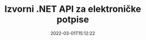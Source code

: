 ---
############################# Static ############################
layout: "product"
date: 2022-03-01T15:12:22
draft: false
#operation: 
#signaturetype: 
#fileformat: 
#productName: Java
lang: hr
#productCode: java
#otherformats: 
#breadcrumb: Put  signature on  for Java
product: "Signature"
product_tag: "signature"
platform: ".NET"
platform_tag: "net"

############################# Head ############################
head_title: ".NET Digital Signature API - elektronički potpis PDF Word Excel slike"
head_description: "C# .NET API za digitalni potpis, biblioteka e-potpisa za elektroničko potpisivanje PDF, Word, Excel proračunskih tablica, PowerPoint, slikovnih i grafičkih formata dokumenata."

############################# Header ############################
title: "Izvorni .NET API za elektroničke potpise"
description: "Dodajte digitalne potpise formatima dokumenata i implementirajte popularne vrste e-potpisa (tekst, slika, QR-kod, crtični kod, pečat i metapodaci) u .NET aplikacijama."
button:
    enable: true

############################# SubMenu ############################
submenu:
    enable: true
    
    left:
        img_alt: "GroupDocs.Signature for .NET"
        image: "https://www.groupdocs.cloud/templates/groupdocs/images/product-logos/groupdocs-signature-net.png"
        product: "GroupDocs.Signature"
        platform: ".NET"

    middle:
        button:
            # button loop
            - link: "#overview"
              text: "Pregled"

            # button loop
            - link: "#features"
              text: "Značajke"

            # button loop
            - link: "#support"
              text: "podrška"

            # button loop
            - link: "https://products.groupdocs.app/signature"
              text: "Demo uživo"

            # button loop
            - link: "https://purchase.groupdocs.com/pricing/signature/net"
              text: "Cijene"

    right:
        link_download: "https://downloads.groupdocs.com/signature"
        link_learn: "https://docs.groupdocs.com/signature/net/"
        link_buy: "https://purchase.groupdocs.com"

############################# Overview ############################
overview:
    enable: true
    content: |
      Koristite GroupDocs.Signature za .NET API za izradu aplikacija u C#, ASP.NET i drugim tehnologijama temeljenim na .NET-u, koje vam omogućuju potpisivanje digitalnih poslovnih dokumenata kao što su PDF, Microsoft Word, Excel proračunske tablice, PowerPoint prezentacije, slike, OpenDocument i druge industrijske standardne formate datoteka bez potrebe za instaliranjem dodatnog softvera. S ovom bibliotekom elektroničkih potpisa jednostavno je raditi, a .NET programeri mogu jednostavno dodati napredne značajke digitalnog potpisa u svoje aplikacije, omogućujući korisnicima sigurno potpisivanje, pretraživanje i provjeru e-potpisa iz popularnih formata dokumenata. Podržava implementaciju različitih vrsta potpisa kao što su tekst, slika, crtični kod, QR kod, polje obrasca, pečat i metapodaci.  

      API za potpis dokumenta omogućuje vam jednostavne i napredne opcije pretraživanja za lociranje potrebnih potpisa na dokumentu u trenu. Opcije za primjenu stila potpisa, upravljanje izgledom i prilagodbu svojstava potpisa kao što su dimenzije, sjena, poravnanje i drugo također su izvedive s ovim značajkama bogatim API-jem za potpisivanje dokumenata.  

      GroupDocs.Signature za .NET može se koristiti u bilo kojem razvojnom okruženju koje podržava .NET platformu. Kompatibilan je sa svim jezicima koji se temelje na .NET-u i podržava popularne operativne sustave (Windows, Linux, MacOS) gdje se mogu instalirati Mono ili .NET okviri (uključujući .NET Core).
    tabs:
      enable: true
      
      ## TAB ONE ##
      tab_one:
        description: |
          Slijedi pregled GroupDocs.Signature za .NET:
      
        left:
          enable: true
          icon: "fab fa-html5"
          title: "Vrste potpisa"
          content: |
            * Potpis teksta
            * Potpis slike
            * Digitalni potpisi
            * Potpis QR koda
            * Potpis crtičnog koda
            * Pečat Potpis
            * Potpis metapodataka
      
      ## TAB TWO ##
      tab_two:
        description: |
          GroupDocs.Signature za .NET podržava potpisivanje svih popularnih formata dokumenata. Sa samo nekoliko redaka koda dodajte PDF potpis, Microsoft Office Word, Excel proračunsku tablicu, sliku, HTML, Outlook e-poštu, OneNote, Project i mogućnosti potpisivanja grafike u svoje .NET aplikacije. [Podržani formati dokumenata.](https://docs.groupdocs.com/signature/net/supported-document-formats/)

        left:
          enable: true
          table:
            # table loop
            - title: "Microsoft Office"
              content: |
                * **Word:** DOC, DOCX, DOCM, DOT, DOTX, DOTM, RTF, TXT
                * **Excel:** XLS, XLSX, XLSM, XLSB, XLTM, XLT, XLTM, XLTX, XLAM, SXC, SpreadsheetML
                * **PowerPoint:** PPT, PPTX, PPS, PPSX, PPSM, POT, POTM, POTX, PPTM

        right:
          enable: true
          table:
            # table loop
            - title: "Images & Other Formats"
              content: |
                * **Slike**: JPG, BMP, PNG, TIFF, GIF, DCM, WEBP
                * **OpenDocument**: ODT, OTT, OTS, ODS, ODP, OTP, ODG
                * **Jpeg2000**: JP2, JPF, JPX, J2K, J2C, JPM
                * **Metadatoteke**: EMF, WMF, CMX
                * **Prijenosni**: PDF
                * **Skalabilna vektorska grafika**: CDR, SVG
                * **Adobe Photoshop**: PSD
                * **Drugi**: DJVU

      ## TAB THREE ##
      tab_three:
        description: |
          GroupDocs.Signature za .NET podržava sljedeće operativne sustave, okvire i upravitelje paketa:
        
        left:
          enable: true
          table:
            # table loop
            - icon: "fab fa-windows"
              title: "Operacijski sustavi"
              content: |
                * Windows Desktop
                * Windows Server
                * Windows Azure
                * Linux
                * MacOS

            # table loop
            - icon: "fas fa-code"
              title: "Podržani okviri"
              content: |
                * .NET Framework 2.0 or higher
                * Mono Framework 1.2 or higher
                * .NET Standard 2.0
                * .NET Core 2.0
                * .NET Core 2.1

        right:
          enable: true
          table:
            # table loop
            - icon: "fas fa-box"
              title: "Upravitelj paketa"
              content: |
                * NuGet

            # table loop
            - icon: "fas fa-tools"
              title: "Razvojna okruženja"
              content: |
                * Microsoft Visual Studio
                * Xamarin.Android
                * Xamarin.IOS
                * Xamarin.Mac
                * MonoDevelop

############################# Features ############################
features:
    enable: true
    title: "GroupDocs.Signature za .NET značajke"

    feature:
      # feature loop
      - icon: "fas fa-copy"
        content: "Stvaranje, pretraživanje, ažuriranje, skrivanje, provjera i brisanje e-potpisa iz podržanih formata dokumenata"

      # feature loop
      - icon: "fas fa-eye"
        content: "Navedite XML napredne elektroničke potpise (XAdES) za Excel proračunske tablice"

      # feature loop
      - icon: "fas fa-bolt"
        content: "Dohvaćanje slikovnog sadržaja iz dokumenata potpisanih QR kodom, crtičnim kodom i slikovnim potpisima"
      
      # feature loop
      - icon: "fas fa-file-powerpoint"
        content: "Postavite visinu, širinu, margine i poravnanje za potpis teksta ili slike i mjesto na određenoj stranici"

      # feature loop
      - icon: "fas fa-code"
        content: "Pretraživanje, provjera i digitalni potpis PowerPoint prezentacijskih dokumenata"

      # feature loop
      - icon: "fas fa-cloud"
        content: "Potpišite formate dokumenata za obradu teksta izvornim tekstualnim vodenim žigovima"

      # feature loop
      - icon: "fas fa-remove-format"
        content: "Podržava zaobljene kutove za pravokutne vrste potpisa pečata"

      # feature loop
      - icon: "fas fa-comment-slash"
        content: "Primijenite tekstualni ili slikovni potpis na određeni Excel list ili postavite e-potpis na sve listove"

      # feature loop
      - icon: "fas fa-location-arrow"
        content: "Odredite određeni broj retka i stupca za postavljanje teksta ili slikovnog potpisa u Excel list"

      # feature loop
      - icon: "fas fa-border-all"
        content: "Primijenite sjenu na tekstualni potpis u programu Microsoft PowerPoint i postavite njegovu boju, kut i prozirnost"

      # feature loop
      - icon: "fas fa-wrench"
        content: "Konfigurirajte stilove obruba potpisa teksta i opcije fonta za Excel listove"

      # feature loop
      - icon: "fas fa-columns"
        content: "Postavite vrstu potpisa slike, npr. Okrugli ili kvadratni i konfigurirajte margine, boju fonta, rotaciju"

      # feature loop
      - icon: "fas fa-file-word"
        content: "Primijenite digitalne certifikate na dokumente, proračunske tablice i PDF datoteke s linijom potpisa"

      # feature loop
      - icon: "fas fa-envelope"
        content: "Izvršite postavke boja, primijenite prozirnost i rotaciju na tekstualni potpis"

      # feature loop
      - icon: "fas fa-print"
        content: "Postavite opcije svjetline i sivih tonova i odredite uvlačenje potpisa slike na slici"

      # feature loop
      - icon: "fas fa-file-archive"
        content: "Ugradite prilagođene objekte, serijalizirajte, kao i šifrirajte i dekriptirajte vrijednosti potpisa metapodataka PDF dokumenta"

      # feature loop
      - icon: "fas fa-lock"
        content: "Sakrijte, uklonite ili prilagodite izgled digitalnih potpisa iz PDF dokumenata"

      # feature loop
      - icon: "fas fa-file-code"
        content: "Potpišite PDF dokumente digitalnim poljem obrasca i tekstualnim potpisom kao sliku, komentar, naljepnicu ili vodeni žig"
      
      # feature loop
      - icon: "fas fa-fill-drip"
        content: "Stavite tekstualni potpis u polja obrazaca MS Word i PDF dokumenata"

      # feature loop
      - icon: "fas fa-file-excel"
        content: "Navedite proizvoljne stranice dokumenata za obradu potpisa ili proširene provjere e-potpisa za Word datoteke"

      # feature loop
      - icon: "fas fa-heading"
        content: "Spremite potpisanu slikovnu datoteku u drugom formatu i izvezite potpisanu proračunsku tablicu kao sliku ili TIFF s više stranica"

      # feature loop
      - icon: "fas fa-project-diagram"
        content: "Dodijelite, izmijenite i uklonite lozinku za potpisane datoteke i primijenite e-potpis na datoteke zaštićene lozinkom"

      # feature loop
      - icon: "fas fa-cube"
        content: "Radni listovi eSign, PowerPoint slajdovi, Wordovi dokumenti i slike s prilagođenim objektima u metapodacima"

      # feature loop
      - icon: "fab fa-uncharted"
        content: "Postavite prepoznatljive stilove kista kao što su Solid, Texture, Linear Gradient i Radial Gradient"

      # feature loop
      - icon: "fab fa-uncharted"
        content: "Potpišite dokumente tekstom ili podacima prilagođenog šifriranog QR koda"

      # feature loop
      - icon: "fab fa-uncharted"
        content: "Pretraživanje i potpisivanje datoteka s DjVu formatom kao slikovni dokument"

      # feature loop
      - icon: "fab fa-uncharted"
        content: "Izdvojite informacije o dokumentu, npr. broj stranica, putem URL-a datoteke"

      # feature loop
      - icon: "fab fa-uncharted"
        content: "Pretražite, potpišite i potvrdite CorelDraw datoteke kao slikovne dokumente"

      # feature loop
      - icon: "fab fa-uncharted"
        content: "Čuvajte podatke o povijesti obrađenih ili izbrisanih potpisa pohranjenih u metapodacima"

      # feature loop
      - icon: "fab fa-uncharted"
        content: "Dodajte objekt prilagođenih podataka, VCard ili objekt e-pošte u QR-kod i provjerite šifrirani QR-kod u PDF datotekama"

    more_feature:
      # more_feature_loop
      - title: "Jednostavno dodajte digitalne potpise"
        content: |
          GroupDocs.Signature for .NET API omogućuje vam dodavanje različitih vrsta potpisa podržanim formatima datoteka. Vrste potpisa, kao što su tekst, slika, digitalni, pečat, QR-kod, crtični kod i metapodaci mogu se primijeniti pomoću GroupDocs.Signature za .NET. Sljedeći primjer koda pokazuje kako primijeniti tekstualni potpis na PDF dokument:

          ```cs
          using (Signature signature = new Signature("D:\\sample.pdf"))
          {
          TextSignOptions options = new TextSignOptions("John Smith")
          {
          // postavite boju teksta
          ForeColor = Color.Red
          };
          // potpisati dokument u datoteku
          signature.Sign("D:\\signed.pdf", options);
          }
          ```

      # more_feature_loop
      - title: "Podržane vrste potpisa crtičnog koda"
        content: |
          Naš API za manipulaciju potpisom nudi vam značajku za primjenu potpisa crtičnog koda na podržane formate dokumenata. GroupDocs.Signature za .NET podržava različite vrste crtičnih kodova, kao što su Code128, Code39Extended, Code39Standard, EAN14, EAN8, ITF14, UPCA i UPCE. Statički objekt pod nazivom "AllTypes" također je osiguran za podršku svim registriranim vrstama crtičnog koda.

      # more_feature_loop
      - title: "Pretražite potpise i potvrde"
        content: |
          GroupDocs.Signature for .NET API omogućuje vam pretraživanje digitalnih certifikata iz Word dokumenata, Excel proračunskih tablica i PDF datoteka. Također možete dohvatiti sve digitalne certifikate registrirane u sustavu. Potpisi metapodataka također se mogu pretraživati ​​u Word dokumentima, Excel proračunskim tablicama, slikama i PDF datotekama, koristeći GroupDocs.Signature za .NET API.  

          Putem API-ja GroupDocs.Signature za .NET možete pretraživati ​​potpise QR-kodova i crtičnih kodova u bilo kojem dokumentu, prezentaciji, proračunskoj tablici, slici, kao i PDF datoteci te dohvaćati napredak pretraživanja. Također možete pretraživati ​​prilagođeni podatkovni objekt iz dokumenata potpisanih QR-Code Signature.

      # more_feature_loop
      - title: "Napredne opcije pretraživanja za crtični kod"
        content: |
          Možete vrlo jednostavno pretraživati ​​i locirati traženi crtični kod putem API-ja GroupDocs.Signature for.NET, budući da naš API za potpis nudi napredne opcije pretraživanja. Oni vam omogućuju pretraživanje crtičnog koda na određenoj stranici, pretraživanje kroz cijeli dokument, određivanje različitih stranica za pretraživanje (prva, zadnja, parna, neparna), traženje crtičnog koda određene vrste kodiranja, pretraživanje crtičnog koda na temelju određenog tekstualnog niza ili pretraživanje crtičnog koda na temelju niza s opcijom "sadrži".

############################# Support ############################
support:
    enable: true

############################# Solutions ############################
solutions:
    enable: true
    title: "GroupDocs.Signature nudi API-je za potpisivanje dokumenata za druga popularna razvojna okruženja"

    solution:
        # solution loop
        - img_alt: "GroupDocs.Signature for Java"
          image: "https://www.groupdocs.cloud/templates/groupdocs/images/product-logos/groupdocs-signature-java.png"
          product: "GroupDocs.Signature"
          platform: "Java"
          link: "/signature/java/"

############################# Back to top ###############################
back_to_top:
  enable: true
---